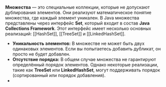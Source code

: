 
**Множества** — это специальные коллекции, которые не допускают дублирования элементов. Они реализуют математическое понятие множества, где каждый элемент уникален.
В Java множества представлены через интерфейс **Set**, который входит в состав **Java Collections Framework**. Этот интерфейс имеет несколько основных реализаций: [[HashSet]], [[TreeSet]] и [[LinkedHashSet]].


- **Уникальность элементов:** В множестве не может быть двух одинаковых элементов. Если вы попытаетесь добавить дубликат, он просто не будет добавлен.
- **Отсутствие порядка:** В общем случае множества не гарантируют определённый порядок элементов. Однако некоторые реализации, такие как **TreeSet** или **LinkedHashSet**, могут поддерживать порядок (сортированный или порядок добавления).
- 